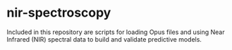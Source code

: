 # nir-spectroscopy

Included in this repository are scripts for loading Opus files and using Near Infrared (NIR) spectral data to build and validate predictive models.
